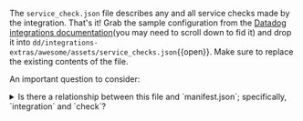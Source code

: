 The `service_check.json` file describes any and all service checks made by the integration. That's it! Grab the sample configuration from the [Datadog integrations documentation](https://docs.datadoghq.com/developers/integrations/new_check_howto/?tab=servicecheck#example-service-check-config)(you may need to scroll down to fid it) and drop it into `dd/integrations-extras/awesome/assets/service_checks.json`{{open}}. Make sure to replace the existing contents of the file.

An important question to consider:
<details>
  <summary>Is there a relationship between this file and `manifest.json`; specifically, `integration` and `check`?</summary>
  
  - The `integration` matches the `integration_id` from the manifest. This file is specified in the `service_checks` parameter from the manifest.

</details>